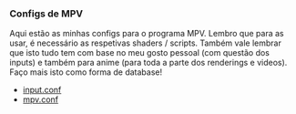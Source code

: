 ### Configs de MPV

Aqui estão as minhas configs para o programa MPV. Lembro que para as usar, é necessário as respetivas shaders / scripts. Também vale lembrar que isto tudo tem com base no meu gosto pessoal (com questão dos inputs) e também para anime (para toda a parte dos renderings e videos). Faço mais isto como forma de database!

- [input.conf](https://cdn.discordapp.com/attachments/822853185638236180/934178426514989097/input.conf)
- [mpv.conf](https://cdn.discordapp.com/attachments/822853185638236180/934178426703724544/mpv.conf)